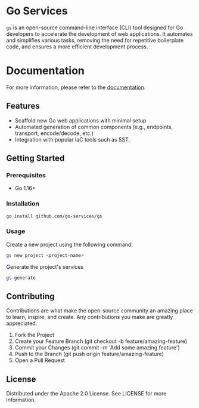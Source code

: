 # Go Services
`gs` is an open-source command-line interface (CLI) tool designed for Go developers to accelerate the development of web applications. It automates and simplifies various tasks, removing the need for repetitive boilerplate code, and ensures a more efficient development process.

# Documentation
For more information, please refer to the [documentation](https://www.go-services.dev/).

## Features
- Scaffold new Go web applications with minimal setup
- Automated generation of common components (e.g.,  endpoints, transport, encode/decode, etc.)
- Integration with popular IaC tools such as SST.

## Getting Started

### Prerequisites
- Go 1.16+

### Installation

```bash
go install github.com/go-services/gs
```

### Usage
Create a new project using the following command:
```bash
gs new project <project-name>
```
Generate the project's services
```bash
gs generate
```

## Contributing
Contributions are what make the open-source community an amazing place to learn, inspire, and create. Any contributions you make are greatly appreciated.
1. Fork the Project
2. Create your Feature Branch (git checkout -b feature/amazing-feature)
3. Commit your Changes (git commit -m 'Add some amazing feature')
4. Push to the Branch (git push origin feature/amazing-feature)
5. Open a Pull Request

## License
Distributed under the Apache 2.0 License. See LICENSE for more information.